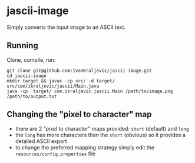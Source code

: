 # jascii-image
Simply converts the input image to an ASCII text.

## Running
Clone, compile, run:
```shell
git clone git@github.com:IvanKraljevic/jascii-image.git
cd jascii-image
mkdir target && javac -cp src/ -d target/ src/com/ikraljevic/jascii/Main.java
java -cp  target/ com.ikraljevic.jascii.Main /path/to/image.png /path/to/output.txt
```

## Changing the "pixel to character" map
- there are 2 "pixel to character" maps provided: `short` (default) and `long`
- the `long` has more characters than the `short` (obvious) so it provides a detailed ASCII export
- to change the preferred mapping strategy simply edit the `resources/config.properties` file
